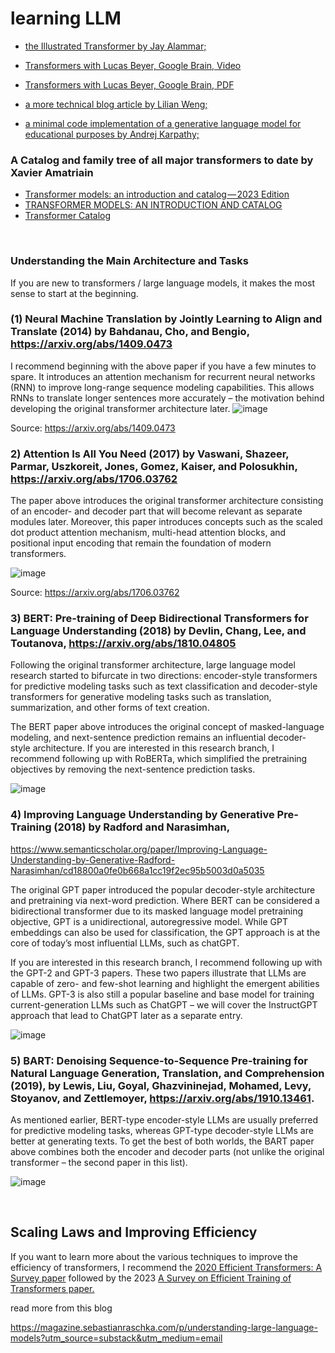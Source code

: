 
# learning LLM

- [the Illustrated Transformer by Jay Alammar;](http://jalammar.github.io/illustrated-transformer/)

- [Transformers with Lucas Beyer, Google Brain, Video](https://www.youtube.com/watch?v=EixI6t5oif0) 

- [Transformers with Lucas Beyer, Google Brain, PDF](https://docs.google.com/presentation/d/1ZXFIhYczos679r70Yu8vV9uO6B1J0ztzeDxbnBxD1S0/edit#slide=id.g31364026ad_3_2)

- [a more technical blog article by Lilian Weng;](https://lilianweng.github.io/posts/2020-04-07-the-transformer-family/)

- [a minimal code implementation of a generative language model for educational purposes by Andrej Karpathy;](https://github.com/karpathy/nanoGPT)

### A Catalog and family tree of all major transformers to date by Xavier Amatriain

- [Transformer models: an introduction and catalog — 2023 Edition](https://amatriain.net/blog/transformer-models-an-introduction-and-catalog-2d1e9039f376/?utm_source=substack&utm_medium=email)
- [TRANSFORMER MODELS: AN INTRODUCTION AND CATALOG](https://arxiv.org/pdf/2302.07730.pdf)
- [Transformer Catalog](https://docs.google.com/spreadsheets/d/1XI-iRulxbFQL3hB2wIrJ5xxP1XwGqiQtLQklDvA4tmo/edit#gid=0)

<br>

### Understanding the Main Architecture and Tasks
If you are new to transformers / large language models, it makes the most sense to start at the beginning.

### (1) Neural Machine Translation by Jointly Learning to Align and Translate (2014) by Bahdanau, Cho, and Bengio, https://arxiv.org/abs/1409.0473

I recommend beginning with the above paper if you have a few minutes to spare. It introduces an attention mechanism for recurrent neural networks (RNN) to improve long-range sequence modeling capabilities. This allows RNNs to translate longer sentences more accurately – the motivation behind developing the original transformer architecture later.
![image](https://user-images.githubusercontent.com/13446418/232326713-bf8e3603-661b-4790-b424-ad815ebcbba4.png)

Source: https://arxiv.org/abs/1409.0473

### 2) Attention Is All You Need (2017) by Vaswani, Shazeer, Parmar, Uszkoreit, Jones, Gomez, Kaiser, and Polosukhin, https://arxiv.org/abs/1706.03762

The paper above introduces the original transformer architecture consisting of an encoder- and decoder part that will become relevant as separate modules later. Moreover, this paper introduces concepts such as the scaled dot product attention mechanism, multi-head attention blocks, and positional input encoding that remain the foundation of modern transformers.

![image](https://user-images.githubusercontent.com/13446418/232326748-5be93e46-5b5f-4e28-bc20-76aaa5b8010b.png)

Source: https://arxiv.org/abs/1706.03762

### 3) BERT: Pre-training of Deep Bidirectional Transformers for Language Understanding (2018) by Devlin, Chang, Lee, and Toutanova, https://arxiv.org/abs/1810.04805

Following the original transformer architecture, large language model research started to bifurcate in two directions: encoder-style transformers for predictive modeling tasks such as text classification and decoder-style transformers for generative modeling tasks such as translation, summarization, and other forms of text creation.

The BERT paper above introduces the original concept of masked-language modeling, and next-sentence prediction remains an influential decoder-style architecture. If you are interested in this research branch, I recommend following up with RoBERTa, which simplified the pretraining objectives by removing the next-sentence prediction tasks.

![image](https://user-images.githubusercontent.com/13446418/232326791-46153b54-38e0-470d-8f5f-b23374474501.png)


### 4) Improving Language Understanding by Generative Pre-Training (2018) by Radford and Narasimhan,
https://www.semanticscholar.org/paper/Improving-Language-Understanding-by-Generative-Radford-Narasimhan/cd18800a0fe0b668a1cc19f2ec95b5003d0a5035

The original GPT paper introduced the popular decoder-style architecture and pretraining via next-word prediction. Where BERT can be considered a bidirectional transformer due to its masked language model pretraining objective, GPT is a unidirectional, autoregressive model. While GPT embeddings can also be used for classification, the GPT approach is at the core of today’s most influential LLMs, such as chatGPT.

If you are interested in this research branch, I recommend following up with the GPT-2 and GPT-3 papers. These two papers illustrate that LLMs are capable of zero- and few-shot learning and highlight the emergent abilities of LLMs. GPT-3 is also still a popular baseline and base model for training current-generation LLMs such as ChatGPT – we will cover the InstructGPT approach that lead to ChatGPT later as a separate entry.

![image](https://user-images.githubusercontent.com/13446418/233917002-a744cea1-2ad4-4fd1-a6e0-804fa6bd7c96.png)

### 5) BART: Denoising Sequence-to-Sequence Pre-training for Natural Language Generation, Translation, and Comprehension (2019), by Lewis, Liu, Goyal, Ghazvininejad, Mohamed, Levy, Stoyanov, and Zettlemoyer, https://arxiv.org/abs/1910.13461.

As mentioned earlier, BERT-type encoder-style LLMs are usually preferred for predictive modeling tasks, whereas GPT-type decoder-style LLMs are better at generating texts. To get the best of both worlds, the BART paper above combines both the encoder and decoder parts (not unlike the original transformer – the second paper in this list).

![image](https://user-images.githubusercontent.com/13446418/233917112-a9ac4fac-8920-4135-a5fa-7818c51994d3.png)

<br>

## Scaling Laws and Improving Efficiency

If you want to learn more about the various techniques to improve the efficiency of transformers, 
I recommend the 
[2020 Efficient Transformers: A Survey paper](https://arxiv.org/abs/2009.06732)
followed by the 2023 [A Survey on Efficient Training of Transformers paper.](https://arxiv.org/abs/2302.01107)

read more from this blog

https://magazine.sebastianraschka.com/p/understanding-large-language-models?utm_source=substack&utm_medium=email
